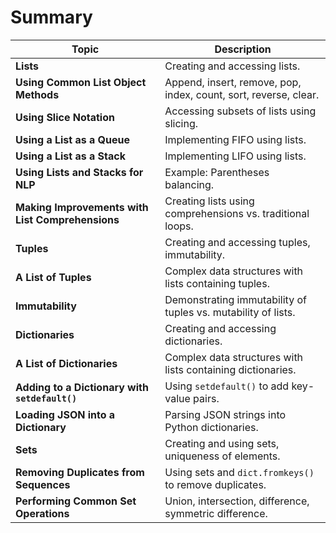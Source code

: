 # Summary

| **Topic**                                 | **Description**                                                        |
|-------------------------------------------|------------------------------------------------------------------------|
| **Lists**                                 | Creating and accessing lists.                                          |
| **Using Common List Object Methods**      | Append, insert, remove, pop, index, count, sort, reverse, clear.       |
| **Using Slice Notation**                  | Accessing subsets of lists using slicing.                              |
| **Using a List as a Queue**               | Implementing FIFO using lists.                                         |
| **Using a List as a Stack**               | Implementing LIFO using lists.                                         |
| **Using Lists and Stacks for NLP**        | Example: Parentheses balancing.                                        |
| **Making Improvements with List Comprehensions** | Creating lists using comprehensions vs. traditional loops.         |
| **Tuples**                                | Creating and accessing tuples, immutability.                           |
| **A List of Tuples**                      | Complex data structures with lists containing tuples.                  |
| **Immutability**                          | Demonstrating immutability of tuples vs. mutability of lists.           |
| **Dictionaries**                          | Creating and accessing dictionaries.                                   |
| **A List of Dictionaries**                | Complex data structures with lists containing dictionaries.            |
| **Adding to a Dictionary with `setdefault()`** | Using `setdefault()` to add key-value pairs.                      |
| **Loading JSON into a Dictionary**        | Parsing JSON strings into Python dictionaries.                        |
| **Sets**                                  | Creating and using sets, uniqueness of elements.                       |
| **Removing Duplicates from Sequences**    | Using sets and `dict.fromkeys()` to remove duplicates.                 |
| **Performing Common Set Operations**      | Union, intersection, difference, symmetric difference.                 |
